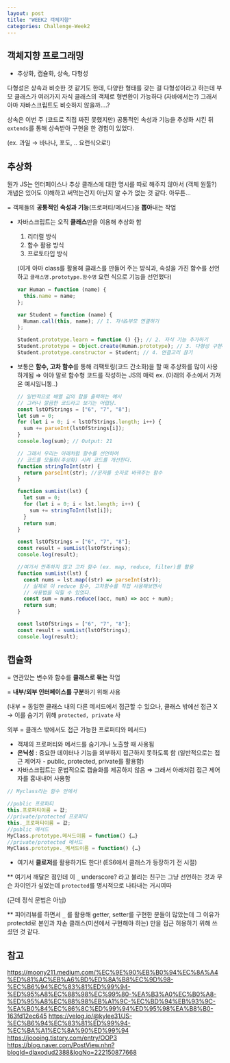 ```yaml
---
layout: post
title: "WEEK2 객체지향"
categories: Challenge-Week2
---
```


## 객체지향 프로그래밍

- 추상화, 캡슐화, 상속, 다형성

다형성은 상속과 비슷한 것 같기도 한데, 다양한 형태를 갖는 걸 다형성이라고 하는데 부모 클래스가 여러가지 자식 클래스의 객체로 형변환이 가능하다 (자바에서는?) 그래서 아마 자바스크립트도 비슷하지 않을까….?

상속은 이번 주 (코드로 직접 짜진 못했지만) 공통적인 속성과 기능을 추상화 시킨 뒤 `extends`를 통해 상속받아 구현을 한 경험이 있었다.

(ex. 과일 → 바나나, 포도, .. 요런식으로!)

## 추상화

뭔가 JS는 인터페이스나 추상 클래스에 대한 명시를 따로 해주지 않아서 (객체 원툴?) 개념은 있어도 이해하고 써먹는건지 아닌지 알 수가 없는 것 같다. 아무튼…

= 객체들의 **공통적인 속성과 기능**(프로퍼티/메서드)을 **뽑아**내는 작업

- 자바스크립트는 오직 **클래스**만을 이용해 추상화 함

  1. 리터럴 방식
  2. 함수 활용 방식
  3. 프로토타입 방식

  (이게 아마 class를 활용해 클래스를 만들어 주는 방식과, 속성을 가진 함수를 선언하고 `클래스명.prototype.함수명` 요런 식으로 기능을 선언했다)

  ```jsx
  var Human = function (name) {
    this.name = name;
  };

  var Student = function (name) {
    Human.call(this, name); // 1. 자식&부모 연결하기
  };

  Student.prototype.learn = function () {}; // 2. 자식 기능 추가하기
  Student.prototype = Object.create(Human.prototype); // 3. 다형성 구현하기
  Student.prototype.constructor = Student; // 4. 연결고리 끊기
  ```

- 보통은 **함수, 고차 함수**를 통해 리팩토링(코드 간소화)을 할 때 추상화를 많이 사용하게됨 ⇒ 이야 말로 함수형 코드를 작성하는 JS의 매력
  ex. (아래의 주소에서 가져온 예시임니동..)

  ```jsx
  // 일반적으로 배열 값의 합을 출력하는 예시
  // 그러나 깔끔한 코드라고 보기는 어렵당.
  const lstOfStrings = ["6", "7", "8"];
  let sum = 0;
  for (let i = 0; i < lstOfStrings.length; i++) {
    sum += parseInt(lstOfStrings[i]);
  }
  console.log(sum); // Output: 21

  // 그래서 우리는 아래처럼 함수를 선언하여
  // 코드를 모듈화(추상화) 시켜 코드를 개선한다.
  function stringToInt(str) {
    return parseInt(str); //문자를 숫자로 바꿔주는 함수
  }

  function sumList(lst) {
    let sum = 0;
    for (let i = 0; i < lst.length; i++) {
      sum += stringToInt(lst[i]);
    }
    return sum;
  }

  const lstOfStrings = ["6", "7", "8"];
  const result = sumList(lstOfStrings);
  console.log(result);

  //여기서 만족하지 않고 고차 함수 (ex. map, reduce, filter)를 활용
  function sumList(lst) {
    const nums = lst.map((str) => parseInt(str));
    // 실제로 이 reduce 함수, 고차함수를 직접 사용해보면서
    // 사용법을 익힐 수 있었다.
    const sum = nums.reduce((acc, num) => acc + num);
    return sum;
  }

  const lstOfStrings = ["6", "7", "8"];
  const result = sumList(lstOfStrings);
  console.log(result);
  ```

## 캡슐화

= 연관있는 변수와 함수를 **클래스로 묶는** 작업

= **내부/외부 인터페이스를 구분**하기 위해 사용

(내부 = 동일한 클래스 내의 다른 메서드에서 접근할 수 있으나, 클래스 밖에선 접근 X → 이를 숨기기 위해 `protected, private` 사

외부 = 클래스 밖에서도 접근 가능한 프로퍼티와 메서드)

- 객체의 프로퍼티와 메서드를 숨기거나 노출할 때 사용됨
- **은닉성** : 중요한 데이터나 기능을 외부하지 접근하지 못하도록 함
  (일반적으로는 접근 제어자 - public, protected, private를 활용함)
- 자바스크립트는 문법적으로 캡슐화를 제공하지 않음
  ⇒ 그래서 아래처럼 접근 제어자를 흉내내어 사용함

```jsx
// Myclass라는 함수 안에서

//public 프로퍼티
this.프로퍼티이름 = 값;
//private/protected 프로퍼티
this._프로퍼티이름 = 값;
//public 메서드
MyClass.prototype.메서드이름 = function() {…}
//private/protected 메서드
MyClass.prototype._메서드이름 = function() {…}
```

- 여기서 **클로저**를 활용하기도 한다! (ES6에서 클래스가 등장하기 전 시절)

\*\* 여기서 깨달은 점인데 이 `_` underscore? 라고 불리는 친구는 그냥 선언하는 것과 무슨 차이인가 싶었는데 `protected`를 명시적으로 나타내는 거시여따

(근데 정식 문법은 아님)

\*\* 피어리뷰를 하면서 `_` 를 활용해 getter, setter를 구현한 분들이 많았는데 그 이유가 protectd로 본인과 자손 클래스(미션에서 구현해야 하는) 만을 접근 허용하기 위해 쓰셨던 것 같다.

## 참고

https://moony211.medium.com/%EC%9E%90%EB%B0%94%EC%8A%A4%ED%81%AC%EB%A6%BD%ED%8A%B8%EC%9D%98-%EC%B6%94%EC%83%81%ED%99%94-%ED%95%A8%EC%88%98%EC%99%80-%EA%B3%A0%EC%B0%A8-%ED%95%A8%EC%88%98%EB%A1%9C-%EC%BD%94%EB%93%9C-%EA%B0%84%EC%86%8C%ED%99%94%ED%95%98%EA%B8%B0-163fd12ec645
https://velog.io/@kylee31/JS-%EC%B6%94%EC%83%81%ED%99%94-%EC%BA%A1%EC%8A%90%ED%99%94
https://joooing.tistory.com/entry/OOP3
https://blog.naver.com/PostView.nhn?blogId=dlaxodud2388&logNo=222150877668

